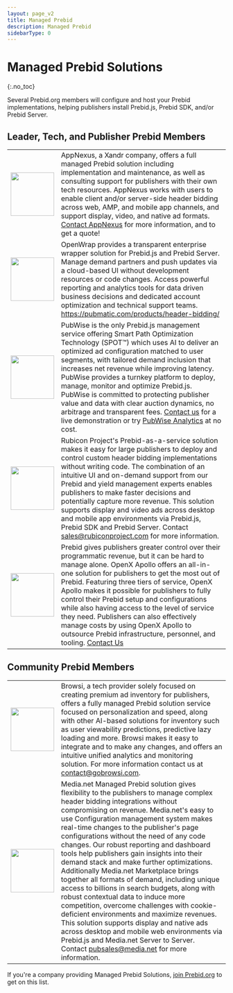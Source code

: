 ```yaml
---
layout: page_v2
title: Managed Prebid
description: Managed Prebid
sidebarType: 0
---
```


# Managed Prebid Solutions
{:.no_toc}

Several Prebid.org members will configure and host your Prebid implementations, helping publishers install Prebid.js, Prebid SDK, and/or Prebid Server.

<h2>Leader, Tech, and Publisher Prebid Members</h2>

<table class="cellpadding">
<tr><td><a href="https://www.appnexus.com/en/publishers/header-bidding"><img src="/assets/images/partners/founders/appnexus.png" width="100"></a></td>
<td>AppNexus, a Xandr company, offers a full managed Prebid solution including implementation and maintenance, as well as consulting support for publishers with their own tech resources. AppNexus works with users to enable client and/or server-side header bidding across web, AMP, and mobile app channels, and support display, video, and native ad formats. <a href="https://www.appnexus.com/contact">Contact AppNexus</a> for more information, and to get a quote! </td>
</tr>
<tr><td><a href="https://pubmatic.com/products/header-bidding/"><img src="/assets/images/partners/leader/pubmatic.png" width="100"></a></td><td>OpenWrap provides a transparent enterprise wrapper solution for Prebid.js and Prebid Server. Manage demand partners and push updates via a cloud-based UI without development resources or code changes. Access powerful reporting and analytics tools for data driven business decisions and dedicated account optimization and technical support teams. <a href="https://pubmatic.com/products/header-bidding/">https://pubmatic.com/products/header-bidding/</a>
</td></tr>
<tr><td><a href="https://pubwise.io"><img src="/assets/images/partners/publisher/Pubwise-logo.png" width="100"></a></td><td>PubWise is the only Prebid.js management service offering Smart Path Optimization Technology (SPOT™) which uses AI to deliver an optimized ad configuration matched to user segments, with tailored demand inclusion that increases net revenue while improving latency. PubWise provides a turnkey platform to deploy, manage, monitor and optimize Prebid.js. PubWise is committed to protecting publisher value and data with clear auction dynamics, no arbitrage and transparent fees. <a href="https://meetings.hubspot.com/rachael26">Contact us</a> for a live demonstration or try <a href="https://admin.pubwise.io/register">PubWise Analytics</a> at no cost.  
</td></tr>
<tr><td><a href="https://rubiconproject.com/header-bidding-for-publishers/"><img src="/assets/images/partners/founders/rubicon.png" width="100"></a></td>
<td>Rubicon Project's Prebid-as-a-service solution makes it easy for large publishers to deploy and control custom header bidding implementations without writing code. The combination of an intuitive UI and on-demand support from our Prebid and yield management experts enables publishers to make faster decisions and potentially capture more revenue. This solution supports display and video ads across desktop and mobile app environments via Prebid.js, Prebid SDK and Prebid Server.  Contact <a href="mailto: sales@rubiconproject.com">sales@rubiconproject.com</a> for more information.</td></tr>
<tr><td><a href="https://www.openx.com/prebid"><img src="/assets/images/partners/leader/openx.png" width="100"></a></td>
<td>Prebid gives publishers greater control over their programmatic revenue, but it can be hard to manage alone. OpenX Apollo offers an all-in-one solution for publishers to get the most out of Prebid. Featuring three tiers of service, OpenX Apollo makes it possible for publishers to fully control their Prebid setup and configurations while also having access to the level of service they need. Publishers can also effectively manage costs by using OpenX Apollo to outsource Prebid infrastructure, personnel, and tooling.  <a href="https://www.openx.com/prebid/">Contact Us</a></td></tr>
</table>

<h2>Community Prebid Members</h2>

<table class="cellpadding">
<tr><td><a href="https://gobrowsi.com"><img src="/assets/images/partners/community/Browsi-Logo.png" width="100"></a></td>
<td>Browsi, a tech provider solely focused on creating premium ad inventory for publishers, offers a fully managed Prebid solution service focused on personalization and speed, along with other AI-based solutions for inventory such as user viewability predictions, predictive lazy loading and more. Browsi makes it easy to integrate and to make any changes, and offers an intuitive unified analytics and monitoring solution. For more information contact us at <a href="mailto: contact@gobrowsi.com">contact@gobrowsi.com</a>.
</td></tr>
<tr><td><a href="https://media.net"><img src="/assets/images/partners/community/MediaNet_Logo.png" width="100"></a></td>
<td>Media.net Managed Prebid solution gives flexibility to the publishers to manage complex header bidding integrations without compromising on revenue. Media.net's easy to use Configuration management system makes real-time changes to the publisher's page configurations without the need of any code changes. Our robust reporting and dashboard tools help publishers gain insights into their demand stack and make further optimizations. Additionally Media.net Marketplace brings together all formats of demand, including unique access to billions in search budgets, along with robust contextual data to induce more competition, overcome challenges with cookie-deficient environments and maximize revenues. This solution supports display and native ads across desktop and mobile web environments via Prebid.js and Media.net Server to Server. Contact <a href="mailto: pubsales@media.net">pubsales@media.net</a> for more information.   
</td></tr>
</table>


If you're a company providing Managed Prebid Solutions, [join Prebid.org](/overview/what-is-prebid-org.html) to get on this list.
